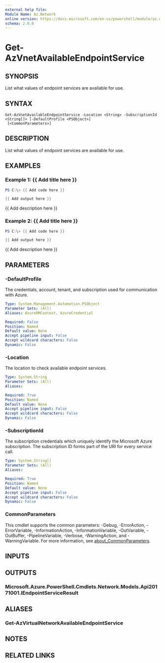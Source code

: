 ```yaml
---
external help file:
Module Name: Az.Network
online version: https://docs.microsoft.com/en-us/powershell/module/az.network/get-azvnetavailableendpointservice
schema: 2.0.0
---
```


# Get-AzVnetAvailableEndpointService

## SYNOPSIS
List what values of endpoint services are available for use.

## SYNTAX

```
Get-AzVnetAvailableEndpointService -Location <String> -SubscriptionId <String[]> [-DefaultProfile <PSObject>]
 [<CommonParameters>]
```

## DESCRIPTION
List what values of endpoint services are available for use.

## EXAMPLES

### Example 1: {{ Add title here }}
```powershell
PS C:\> {{ Add code here }}

{{ Add output here }}
```

{{ Add description here }}

### Example 2: {{ Add title here }}
```powershell
PS C:\> {{ Add code here }}

{{ Add output here }}
```

{{ Add description here }}

## PARAMETERS

### -DefaultProfile
The credentials, account, tenant, and subscription used for communication with Azure.

```yaml
Type: System.Management.Automation.PSObject
Parameter Sets: (All)
Aliases: AzureRMContext, AzureCredential

Required: False
Position: Named
Default value: None
Accept pipeline input: False
Accept wildcard characters: False
Dynamic: False
```

### -Location
The location to check available endpoint services.

```yaml
Type: System.String
Parameter Sets: (All)
Aliases:

Required: True
Position: Named
Default value: None
Accept pipeline input: False
Accept wildcard characters: False
Dynamic: False
```

### -SubscriptionId
The subscription credentials which uniquely identify the Microsoft Azure subscription.
The subscription ID forms part of the URI for every service call.

```yaml
Type: System.String[]
Parameter Sets: (All)
Aliases:

Required: True
Position: Named
Default value: None
Accept pipeline input: False
Accept wildcard characters: False
Dynamic: False
```

### CommonParameters
This cmdlet supports the common parameters: -Debug, -ErrorAction, -ErrorVariable, -InformationAction, -InformationVariable, -OutVariable, -OutBuffer, -PipelineVariable, -Verbose, -WarningAction, and -WarningVariable. For more information, see [about_CommonParameters](http://go.microsoft.com/fwlink/?LinkID=113216).

## INPUTS

## OUTPUTS

### Microsoft.Azure.PowerShell.Cmdlets.Network.Models.Api20171001.IEndpointServiceResult

## ALIASES

### Get-AzVirtualNetworkAvailableEndpointService

## NOTES

## RELATED LINKS

